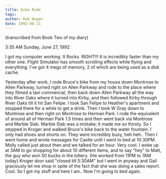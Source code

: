 ```yaml
---
title: bike Ride
tags: 
author: Rob Nugen
date: 1992-06-21
---
```


<p class=note>(transcribed from Book Two of my diary)

<p class=date>3:35 AM Sunday, June 27, 1992.

<p>I got my computer working.  It Rocks.  RIGHT!!!  It is incredibly
faster than my other one.  Flight Simulator has smooth scrolling
effects while flying and everything.  I've got 4 megs of memory, 2 of
which are being used as a disk cache.

<p>Yesterday after work, I rode Bruce's bike from my house down
Montrose to Allen Parkway, turned right on Allen Parkway and rode to
the place where they filmed a taxi commercial, then back down Allen
Parkway all the way into River Oaks where it turned into Kirby, and
then followed Kirby through River Oaks till it hit San Felipe.  I took
San Felipe to Heather's apartment and stopped there for a while to get
a drink.  Then I took W Gray down to Montrose and then right on
Montrose to Herman Park.  I rode the equivalent of around all of
Herman Park 1.5 times and then went back via Montrose and Marble
Slab. Marble Slab was a mistake; it made me <em>so</em> thirsty.  So I
stopped in Kroger and walked Bruce's bike back to the water fountain.
I only had shoes and shorts on.  They were incredibly busy, heh
heh.. Then I went home and wrote messages for Castle until I went to
bed at 10:30PM.  Molly called just about then and we talked for an
hour.  Very cool.  I woke up at 3AM to go shopping for about 10
different items, and to say "hey" to Matt, the guy who won 50 bucks in
the lottery.  (He worked from 11PM to 7AM today) Kroger door said
"closed till 5:30AM" but I went in anyway and Gail graciously let me
shop in spite of the fact that she was doing a sales report.  Cool.
So I got my stuff and here I am.. Now I'm going to bed again.

